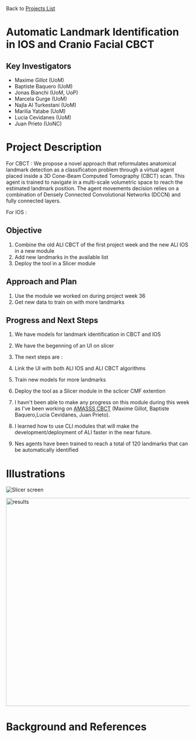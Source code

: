 Back to [Projects List](../../README.md#ProjectsList)

# Automatic Landmark Identification in IOS and Cranio Facial CBCT

## Key Investigators

- Maxime Gillot (UoM)
- Baptiste Baquero (UoM)
- Jonas Bianchi (UoM, UoP)
- Marcela Gurge (UoM)
- Najla Al Turkestani (UoM)
- Marilia Yatabe (UoM)
- Lucia Cevidanes (UoM)
- Juan Prieto (UoNC)


# Project Description

For CBCT :
We propose a novel approach that reformulates anatomical landmark detection as a classification problem through a virtual agent placed
inside a 3D Cone-Beam Computed Tomography (CBCT) scan. This agent is trained to
navigate in a multi-scale volumetric space to reach the estimated landmark position. The
agent movements decision relies on a combination of Densely Connected Convolutional
Networks (DCCN) and fully connected layers.

For IOS :


## Objective

<!-- Describe here WHAT you would like to achieve (what you will have as end result). -->

1. Combine the old ALI CBCT of the first project week and the new ALI IOS in a new module
2. Add new landmarks in the available list
3. Deploy the tool in a Slicer module

## Approach and Plan

<!-- Describe here HOW you would like to achieve the objectives stated above. -->

1. Use the module we worked on during project week 36
1. Get new data to train on with more landmarks


## Progress and Next Steps

<!-- Update this section as you make progress, describing of what you have ACTUALLY DONE. If there are specific steps that you could not complete then you can describe them here, too. -->

1. We have models for landmark identification in CBCT and IOS
1. We have the begenning of an UI on slicer
1. The next steps are :
1. Link the UI with both ALI IOS and ALI CBCT algorithms
1. Train new models for more landmarks
1. Deploy the tool as a Slicer module in the sclicer CMF extention

1. I havn't been able to make any progress on this module during this week as I've been working on [AMASSS CBCT](Projects/AMASSS_CBCT/README.md) (Maxime Gillot, Baptiste Baquero,Lucia Cevidanes, Juan Prieto).
1. I learned how to use CLI modules that will make the development/deployment of ALI faster in the near future.
1. Nes agents have been trained to reach a total of 120 landmarks that can be automatically identified

# Illustrations
![Slicer screen](https://user-images.githubusercontent.com/46842010/174138265-66ab080e-e885-4f76-a150-7e4da3869aa0.png)

<img width="569" alt="results" src="https://user-images.githubusercontent.com/83285614/175572226-337d8a2e-dcf7-45d5-b7a4-35269e5d6f2b.png">



# Background and References

<!-- If you developed any software, include link to the source code repository. If possible, also add links to sample data, and to any relevant publications. -->
